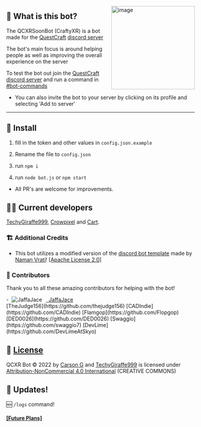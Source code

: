 </p>
<img align="right" width="223" alt="image" src="https://user-images.githubusercontent.com/92249532/227790891-8ec082dd-b64f-484c-914a-8d02559c9c16.png">
</p>

## 🤔 What is this bot?

The QCXRSoonBot (CraftyXR) is a bot made for the [QuestCraft](https://questcraft.org) [discord server](https://discord.gg/questcraft)

The bot's main focus is around helping people as well as improving the overall experience on the server

To test the bot out join the [QuestCraft discord server](https://discord.gg/questcraft) and run a command in [#bot-commands](https://discord.com/channels/820767484042018829/953383695908216843)
- You can also invite the bot to your server by clicking on its profile and selecting 'Add to server'


---
## 💾 Install

1. fill in the token and other values in ``config.json.example``

2. Rename the file to ``config.json``

3. run ``npm i``

4. run ``node bot.js`` or ``npm start``

- All PR's are welcome for improvements.

## 🧑‍💻 Current developers
[TechyGiraffe999](https://github.com/TecEash1), [Crowpixel](https://github.com/CrowPixel) and [Cart](https://github.com/Cartrigger).

### 🏗️ Additional Credits
 - This bot utilizes a modified version of the [discord bot template](https://github.com/NamVr/DiscordBot-Template) made by [Naman Vrati](https://github.com/NamVr)! [\[Apache License 2.0\]](https://github.com/NamVr/DiscordBot-Template/blob/master/LICENSE)

### 🧩 Contributors
Thank you to all these amazing contributors for helping with the bot!
<div style="display: flex; align-items: center; text-align: center;">
  <div>
    <!---
      Do not modify this P element, it fixes the bullet point!
    -->
    <p style="display: inline;">-  </p>
  </div>
    <img src="https://avatars.githubusercontent.com/u/94018839?v=4&s=48" alt="JaffaJace" style="display: inline; margin-right: 10px;">
  <div>
    <a href="https://github.com/JaffaJace" style="display: inline;">  JaffaJace</a>
  </div>
</div>
[TheJudge156](https://github.com/thejudge156)
[CADIndie](https://github.com/CADIndie)
[Flamgop](https://github.com/Flopgop)
[DED0026](https://github.com/DED0026)
[Swaggio](https://github.com/swaggio7)
[DevLime](https://github.com/DevLimeAtSkyo)

## 📝 [License](https://github.com/Cartrigger/QCXRSoonBot/blob/main/LICENSE.md)
  QCXR Bot © 2022 by [Carson G](https://github.com/Cartrigger) and [TechyGiraffe999](https://github.com/TecEash1) is licensed under [Attribution-NonCommercial 4.0 International](https://creativecommons.org/licenses/by-nc/4.0/) (CREATIVE COMMONS)

## 🔄 Updates!
🆕 ``/logs`` command!
 ####  [[Future Plans]](https://github.com/Cartrigger/QCXRSoonBot/issues/25)
